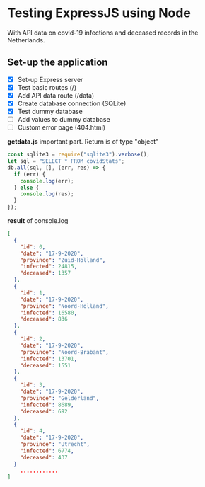 # Testing ExpressJS using Node

With API data on covid-19 infections and deceased records in the Netherlands.

## Set-up the application

- [x] Set-up Express server
- [x] Test basic routes (/)
- [x] Add API data route (/data)
- [x] Create database connection (SQLite)
- [x] Test dummy database
- [ ] Add values to dummy database
- [ ] Custom error page (404.html)

**getdata.js** important part.
Return is of type "object"

```javascript
const sqlite3 = require("sqlite3").verbose();
let sql = "SELECT * FROM covidStats";
db.all(sql, [], (err, res) => {
  if (err) {
    console.log(err);
  } else {
    console.log(res);
  }
});
```

**result** of console.log

```json
[
  {
    "id": 0,
    "date": "17-9-2020",
    "province": "Zuid-Holland",
    "infected": 24815,
    "deceased": 1357
  },
  {
    "id": 1,
    "date": "17-9-2020",
    "province": "Noord-Holland",
    "infected": 16580,
    "deceased": 836
  },
  {
    "id": 2,
    "date": "17-9-2020",
    "province": "Noord-Brabant",
    "infected": 13701,
    "deceased": 1551
  },
  {
    "id": 3,
    "date": "17-9-2020",
    "province": "Gelderland",
    "infected": 8689,
    "deceased": 692
  },
  {
    "id": 4,
    "date": "17-9-2020",
    "province": "Utrecht",
    "infected": 6774,
    "deceased": 437
  }
    ............
]
```
